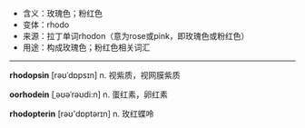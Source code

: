 - <span class="definition">含义：玫瑰色；粉红色</span>
- <span class="definition">变体：rhodo</span>
- <span class="definition">来源：拉丁单词rhodon（意为rose或pink，即玫瑰色或粉红色）</span>
- <span class="definition">用途：构成玫瑰色；粉红色相关词汇</span>

---

<span class="vocabulary">**rhodopsin**</span> [rəʊˈdɒpsɪn] n. 视紫质，视网膜紫质

<span class="vocabulary">**oorhodein**</span> [ˌəʊəˈrəʊdi:n] n. 蛋红素，卵红素

<span class="vocabulary">**rhodopterin**</span> [rəʊ'dɒptәrɪn] n. 玫红蝶呤

